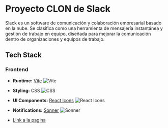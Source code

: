 # Proyecto CLON de Slack

Slack es un software de comunicación y colaboración empresarial basado en la nube. Se clasifica como una herramienta de mensajería instantánea y gestión de trabajo en equipo, diseñada para mejorar la comunicación dentro de organizaciones y equipos de trabajo.

## Tech Stack

### Frontend

- **Runtime:** [Vite](https://vitejs.dev/) ![Vite](https://img.shields.io/badge/-Vite-purple?style=flat-square&logo=vite&logoColor=white)  

- **Styling:** CSS ![CSS](https://img.shields.io/badge/-CSS-blue?style=flat-square&logo=css3&logoColor=white)  

- **UI Components:** [React Icons](https://react-icons.github.io/react-icons/)  ![React Icons](https://img.shields.io/badge/-React%20Icons-blue?style=flat-square&logo=react&logoColor=white)  

- **Notifications:** [Sonner](https://sonner.emilkowal.ski/)  ![Sonner](https://img.shields.io/badge/-Sonner-yellow?style=flat-square&logo=javascript&logoColor=white)
  

- [Link a la pagina](https://frontend-pwa-despliegue.vercel.app)

